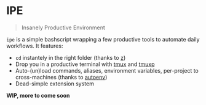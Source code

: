 # IPE

> Insanely Productive Environment

`ipe` is a simple bashscript wrapping a few productive tools to automate
daily workflows. It features:

- `cd` instantely in the right folder (thanks to [z][z])
- Drop you in a productive terminal with [tmux][tmux] and [tmuxp][tmuxp]
- Auto-(un)load commands, aliases, environment variables, per-project to
  cross-machines (thanks to [autoenv][autoenv])
- Dead-simple extension system

**WIP, more to come soon**



[z]: https://github.com/rupa/z
[tmux]: tmux
[autoenv]: autoenv
[tmuxp]: https://github.com/tony/tmuxp
